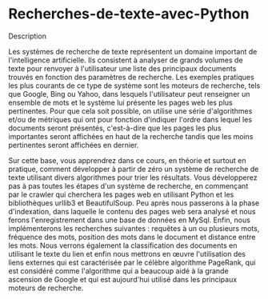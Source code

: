 # Recherches-de-texte-avec-Python

Description

Les systèmes de recherche de texte représentent un domaine important de l'intelligence artificielle. Ils consistent à analyser de grands volumes de texte pour renvoyer à l'utilisateur une liste des principaux documents trouvés en fonction des paramètres de recherche. Les exemples pratiques les plus courants de ce type de système sont les moteurs de recherche, tels que Google, Bing ou Yahoo, dans lesquels l'utilisateur peut renseigner un ensemble de mots et le système lui présente les pages web les plus pertinentes. Pour que cela soit possible, on utilise une série d'algorithmes et/ou de métriques qui ont pour fonction d'indiquer l'ordre dans lequel les documents seront présentés, c'est-à-dire que les pages les plus importantes seront affichées en haut de la recherche tandis que les moins pertinentes seront affichées en dernier.

Sur cette base, vous apprendrez dans ce cours, en théorie et surtout en pratique, comment développer à partir de zéro un système de recherche de texte utilisant divers algorithmes pour trier les résultats. Vous développerez pas à pas toutes les étapes d'un système de recherche, en commençant par le crawler qui cherchera les pages web en utilisant Python et les bibliothèques urllib3 et BeautifulSoup. Peu après nous passerons à la phase d'indexation, dans laquelle le contenu des pages web sera analysé et nous ferons l'enregistrement dans une base de données en MySql. Enfin, nous implémenterons les recherches suivantes : requêtes à un ou plusieurs mots, fréquence des mots, position des mots dans le document et distance entre les mots. Nous verrons également la classification des documents en utilisant le texte du lien et enfin nous mettrons en œuvre l'utilisation des liens externes qui est caractérisée par le célèbre algorithme PageRank, qui est considéré comme l'algorithme qui a beaucoup aidé à la grande ascension de Google et qui est aujourd'hui utilisé dans les principaux moteurs de recherche.
